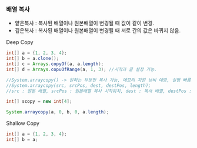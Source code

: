 ### 배열 복사

- 얕은복사 : 복사된 배열이나 원본배열이 변경될 때 값이 같이 변경.
- 깊은복사 : 복사된 배열이나 원본배열이 변경될 때 서로 간의 값은 바뀌지 않음.

Deep Copy

```java 
int[] a = {1, 2, 3, 4};
int[] b = a.clone();
int[] c = Arrays.copyOf(a, a.length);
int[] d = Arrays.copuOfRange(a, 1, 3); //시작과 끝 설정 가능.

//System.arraycopy() -> 원하는 부분만 복사 가능, 메모리 자원 낭비 예방, 실행 빠름.
//System.arraycopy(src, srcPos, dest, destPos, length);
//src : 원본 배열, srcPos : 원본배열 복사 시작위치, dest : 복사 배열, destPos : 복사배열의 복사 시작위치, length : 복사할 요수 갯수.

int[] scopy = new int[4];

System.arraycopy(a, 0, b, 0, a.length);
```



Shallow Copy

```java
int[] a = {1, 2, 3, 4};
int[] b = a;
```

